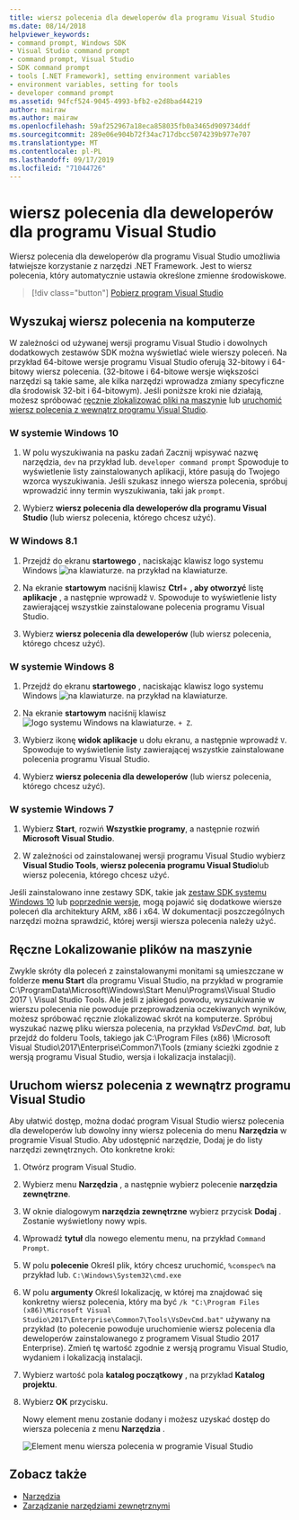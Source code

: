 ```yaml
---
title: wiersz polecenia dla deweloperów dla programu Visual Studio
ms.date: 08/14/2018
helpviewer_keywords:
- command prompt, Windows SDK
- Visual Studio command prompt
- command prompt, Visual Studio
- SDK command prompt
- tools [.NET Framework], setting environment variables
- environment variables, setting for tools
- developer command prompt
ms.assetid: 94fcf524-9045-4993-bfb2-e2d8bad44219
author: mairaw
ms.author: mairaw
ms.openlocfilehash: 59af252967a18eca858035fb0a3465d909734ddf
ms.sourcegitcommit: 289e06e904b72f34ac717dbcc5074239b977e707
ms.translationtype: MT
ms.contentlocale: pl-PL
ms.lasthandoff: 09/17/2019
ms.locfileid: "71044726"
---
```

# <a name="developer-command-prompt-for-visual-studio"></a>wiersz polecenia dla deweloperów dla programu Visual Studio

Wiersz polecenia dla deweloperów dla programu Visual Studio umożliwia łatwiejsze korzystanie z narzędzi .NET Framework. Jest to wiersz polecenia, który automatycznie ustawia określone zmienne środowiskowe.

> [!div class="button"]
> [Pobierz program Visual Studio](https://visualstudio.microsoft.com/downloads/?utm_medium=microsoft&utm_source=docs.microsoft.com&utm_campaign=button+cta&utm_content=download+vs2019)

## <a name="search-for-the-command-prompt-on-your-machine"></a>Wyszukaj wiersz polecenia na komputerze

W zależności od używanej wersji programu Visual Studio i dowolnych dodatkowych zestawów SDK można wyświetlać wiele wierszy poleceń. Na przykład 64-bitowe wersje programu Visual Studio oferują 32-bitowy i 64-bitowy wiersz polecenia. (32-bitowe i 64-bitowe wersje większości narzędzi są takie same, ale kilka narzędzi wprowadza zmiany specyficzne dla środowisk 32-bit i 64-bitowym). Jeśli poniższe kroki nie działają, możesz spróbować [ręcznie zlokalizować pliki na maszynie](#manually-locate-the-files-on-your-machine) lub [uruchomić wiersz polecenia z wewnątrz programu Visual Studio](#run-the-command-prompt-from-inside-visual-studio).

### <a name="in-windows-10"></a>W systemie Windows 10

1. W polu wyszukiwania na pasku zadań Zacznij wpisywać nazwę narzędzia, `dev` na przykład lub. `developer command prompt` Spowoduje to wyświetlenie listy zainstalowanych aplikacji, które pasują do Twojego wzorca wyszukiwania. Jeśli szukasz innego wiersza polecenia, spróbuj wprowadzić inny termin wyszukiwania, taki jak `prompt`.

2. Wybierz **wiersz polecenia dla deweloperów dla programu Visual Studio** (lub wiersz polecenia, którego chcesz użyć).

### <a name="in-windows-81"></a>W Windows 8.1

1. Przejdź do ekranu **startowego** , naciskając klawisz logo systemu Windows ![na klawiaturze.](./media/developer-command-prompt-for-vs/windows-logo-key-graphic.png) na przykład na klawiaturze.

2. Na ekranie **startowym** naciśnij klawisz **Ctrl**+ **, aby otworzyć** listę **aplikacje** , a następnie wprowadź `V`. Spowoduje to wyświetlenie listy zawierającej wszystkie zainstalowane polecenia programu Visual Studio.

3. Wybierz **wiersz polecenia dla deweloperów** (lub wiersz polecenia, którego chcesz użyć).

### <a name="in-windows-8"></a>W systemie Windows 8

1. Przejdź do ekranu **startowego** , naciskając klawisz logo systemu Windows ![na klawiaturze.](./media/developer-command-prompt-for-vs/windows-logo-key-graphic.png) na przykład na klawiaturze.

2. Na ekranie **startowym** naciśnij klawisz ![logo systemu Windows na klawiaturze.](./media/developer-command-prompt-for-vs/windows-logo-key-graphic.png) `+ Z`.

3. Wybierz ikonę **widok aplikacje** u dołu ekranu, a następnie wprowadź `V`. Spowoduje to wyświetlenie listy zawierającej wszystkie zainstalowane polecenia programu Visual Studio.

4. Wybierz **wiersz polecenia dla deweloperów** (lub wiersz polecenia, którego chcesz użyć).

### <a name="in-windows-7"></a>W systemie Windows 7

1. Wybierz **Start**, rozwiń **Wszystkie programy**, a następnie rozwiń **Microsoft Visual Studio**.

2. W zależności od zainstalowanej wersji programu Visual Studio wybierz **Visual Studio Tools**, **wiersz polecenia programu Visual Studio**lub wiersz polecenia, którego chcesz użyć.

Jeśli zainstalowano inne zestawy SDK, takie jak [zestaw SDK systemu Windows 10](https://developer.microsoft.com/windows/downloads/windows-10-sdk) lub [poprzednie wersje](https://developer.microsoft.com/windows/downloads/sdk-archive), mogą pojawić się dodatkowe wiersze poleceń dla architektury ARM, x86 i x64. W dokumentacji poszczególnych narzędzi można sprawdzić, której wersji wiersza polecenia należy użyć.

## <a name="manually-locate-the-files-on-your-machine"></a>Ręczne Lokalizowanie plików na maszynie

Zwykle skróty dla poleceń z zainstalowanymi monitami są umieszczane w folderze **menu Start** dla programu Visual Studio, na przykład w programie C:\ProgramData\Microsoft\Windows\Start Menu\Programs\Visual Studio 2017 \ Visual Studio Tools. Ale jeśli z jakiegoś powodu, wyszukiwanie w wierszu polecenia nie powoduje przeprowadzenia oczekiwanych wyników, możesz spróbować ręcznie zlokalizować skrót na komputerze. Spróbuj wyszukać nazwę pliku wiersza polecenia, na przykład *VsDevCmd. bat*, lub przejdź do folderu Tools, takiego jak C:\Program Files (x86) \Microsoft Visual Studio\2017\Enterprise\Common7\Tools (zmiany ścieżki zgodnie z wersją programu Visual Studio, wersja i lokalizacja instalacji).

## <a name="run-the-command-prompt-from-inside-visual-studio"></a>Uruchom wiersz polecenia z wewnątrz programu Visual Studio

Aby ułatwić dostęp, można dodać program Visual Studio wiersz polecenia dla deweloperów lub dowolny inny wiersz polecenia do menu **Narzędzia** w programie Visual Studio. Aby udostępnić narzędzie, Dodaj je do listy narzędzi zewnętrznych. Oto konkretne kroki:

1. Otwórz program Visual Studio.

2. Wybierz menu **Narzędzia** , a następnie wybierz polecenie **narzędzia zewnętrzne**.

3. W oknie dialogowym **narzędzia zewnętrzne** wybierz przycisk **Dodaj** . Zostanie wyświetlony nowy wpis.

4. Wprowadź **tytuł** dla nowego elementu menu, na przykład `Command Prompt`.

5. W polu **polecenie** Określ plik, który chcesz uruchomić, `%comspec%` na przykład lub. `C:\Windows\System32\cmd.exe`

6. W polu **argumenty** Określ lokalizację, w której ma znajdować się konkretny wiersz polecenia, który ma być `/k "C:\Program Files (x86)\Microsoft Visual Studio\2017\Enterprise\Common7\Tools\VsDevCmd.bat"` używany na przykład (to polecenie powoduje uruchomienie wiersz polecenia dla deweloperów zainstalowanego z programem Visual Studio 2017 Enterprise). Zmień tę wartość zgodnie z wersją programu Visual Studio, wydaniem i lokalizacją instalacji.

7. Wybierz wartość pola **katalog początkowy** , na przykład **Katalog projektu**.

8. Wybierz **OK** przycisku.

   Nowy element menu zostanie dodany i możesz uzyskać dostęp do wiersza polecenia z menu **Narzędzia** .

   ![Element menu wiersza polecenia w programie Visual Studio](./media/command-prompt-vs-menu.png)

## <a name="see-also"></a>Zobacz także

- [Narzędzia](index.md)
- [Zarządzanie narzędziami zewnętrznymi](/visualstudio/ide/managing-external-tools)
